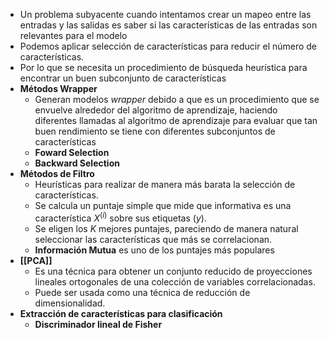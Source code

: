   * Un problema subyacente cuando intentamos crear un mapeo entre las entradas y las salidas es saber si las características de las entradas son relevantes para el modelo
  * Podemos aplicar selección de características para reducir el número de características.
  * Por lo que se necesita un procedimiento de búsqueda heurística para encontrar un buen subconjunto de características
  * **Métodos Wrapper**
    * Generan modelos *wrapper* debido a que es un procedimiento que se envuelve alrededor del algoritmo de aprendizaje, haciendo diferentes llamadas al algoritmo de aprendizaje para evaluar que tan buen rendimiento se tiene con diferentes subconjuntos de características
    * **Foward Selection**
    * **Backward Selection**
  * **Métodos de Filtro**
    * Heurísticas para realizar de manera más barata la selección de características.
    * Se calcula un puntaje simple que mide que informativa es una característica $X^{(i)}$ sobre sus etiquetas ($y$).
    * Se eligen los $K$ mejores puntajes, pareciendo de manera natural seleccionar las características que más se correlacionan.
    * **Información Mutua** es uno de los puntajes más populares
  * **[[PCA]]**
    * Es una técnica para obtener un conjunto reducido de proyecciones lineales ortogonales de una colección de variables correlacionadas.
    * Puede ser usada como una técnica de reducción de dimensionalidad.
  * **Extracción de características para clasificación**
    * **Discriminador lineal de Fisher**
